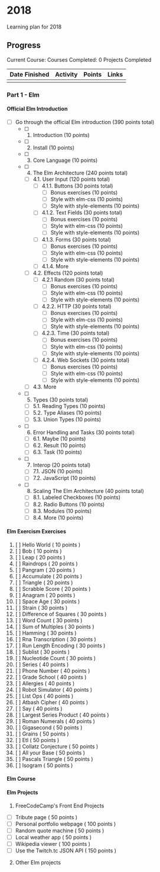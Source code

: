 # 2018
Learning plan for 2018

## Progress

Current Course:
Courses Completed: 0
Projects Completed

| Date Finished |          Activity          | Points |     Links    |
| ------------- | -------------------------- | ------ | -------------------------------------- |
|  |  |  |  |

### Part 1 - Elm
#### Official Elm Introduction
- [ ] Go through the official Elm introduction (390 points total)
  - [ ] 1. Introduction (10 points)
  - [ ] 2. Install (10 points)
  - [ ] 3. Core Language (10 points)
  - [ ] 4. The Elm Architecture (240 points total)
    - [ ] 4.1. User Input (120 points total)
      - [ ] 4.1.1. Buttons (30 points total)
        - [ ] Bonus exercises (10 points)
        - [ ] Style with elm-css (10 points)
        - [ ] Style with style-elements (10 points)
      - [ ] 4.1.2. Text Fields (30 points total)
        - [ ] Bonus exercises (10 points)
        - [ ] Style with elm-css (10 points)
        - [ ] Style with style-elements (10 points)
      - [ ] 4.1.3. Forms (30 points total)
        - [ ] Bonus exercises (10 points)
        - [ ] Style with elm-css (10 points)
        - [ ] Style with style-elements (10 points)
      - [ ] 4.1.4. More
    - [ ] 4.2. Effects (120 points total)
      - [ ] 4.2.1 Random (30 points total)
        - [ ] Bonus exercises (10 points)
        - [ ] Style with elm-css (10 points)
        - [ ] Style with style-elements (10 points)
      - [ ] 4.2.2. HTTP (30 points total)
        - [ ] Bonus exercises (10 points)
        - [ ] Style with elm-css (10 points)
        - [ ] Style with style-elements (10 points)
      - [ ] 4.2.3. Time (30 points total)
        - [ ] Bonus exercises (10 points)
        - [ ] Style with elm-css (10 points)
        - [ ] Style with style-elements (10 points)
      - [ ] 4.2.4. Web Sockets (30 points total)
        - [ ] Bonus exercises (10 points)
        - [ ] Style with elm-css (10 points)
        - [ ] Style with style-elements (10 points)
     - [ ] 4.3. More
  - [ ] 5. Types (30 points total)
    - [ ] 5.1. Reading Types (10 points)
    - [ ] 5.2. Type Aliases (10 points)
    - [ ] 5.3. Union Types (10 points)
  - [ ] 6. Error Handling and Tasks (30 points total)
    - [ ] 6.1. Maybe (10 points)
    - [ ] 6.2. Result (10 points)
    - [ ] 6.3. Task (10 points)
  - [ ] 7. Interop (20 points total)
    - [ ] 7.1. JSON (10 points)
    - [ ] 7.2. JavaScript (10 points)
  - [ ] 8. Scaling The Elm Architecture (40 points total)
    - [ ] 8.1. Labeled Checkboxes (10 points) 
    - [ ] 8.2. Radio Buttons (10 points)
    - [ ] 8.3. Modules (10 points)
    - [ ] 8.4. More (10 points)

#### Elm Exercism Exercises
1. [ ] Hello World ( 10 points )
2. [ ] Bob ( 10 points )
3. [ ] Leap ( 20 points )
4. [ ] Raindrops ( 20 points )
5. [ ] Pangram ( 20 points )
6. [ ] Accumulate ( 20 points )
7. [ ] Triangle ( 20 points )
8. [ ] Scrabble Score ( 20 points )
9. [ ] Anagram ( 20 points )
10. [ ] Space Age ( 30 points )
11. [ ] Strain ( 30 points )
12. [ ] Difference of Squares ( 30 points )
13. [ ] Word Count ( 30 points )
14. [ ] Sum of Multiples ( 30 points )
15. [ ] Hamming ( 30 points )
16. [ ] Rna Transcription ( 30 points )
17. [ ] Run Length Encoding ( 30 points )
18. [ ] Sublist ( 30 points )
19. [ ] Nucleotide Count ( 30 points )
20. [ ] Series ( 40 points )
21. [ ] Phone Number ( 40 points )
22. [ ] Grade School ( 40 points )
23. [ ] Allergies ( 40 points )
24. [ ] Robot Simulator ( 40 points )
25. [ ] List Ops ( 40 points )
26. [ ] Atbash Cipher ( 40 points )
27. [ ] Say ( 40 points )
28. [ ] Largest Series Product ( 40 points )
29. [ ] Roman Numerals ( 40 points )
30. [ ] Gigasecond ( 50 points )
31. [ ] Grains ( 50 points )
32. [ ] Etl ( 50 points )
33. [ ] Collatz Conjecture ( 50 points )
34. [ ] All your Base ( 50 points )
35. [ ] Pascals Triangle ( 50 points )
36. [ ] Isogram ( 50 points )

#### Elm Course

#### Elm Projects
1. FreeCodeCamp's Front End Projects
  - [ ] Tribute page ( 50 points )
  - [ ] Personal portfolio webpage ( 100 points )
  - [ ] Random quote machine ( 50 points )
  - [ ] Local weather app ( 50 points )
  - [ ] Wikipedia viewer ( 100 points )
  - [ ] Use the Twitch.tc JSON API ( 150 points )
2. Other Elm projects
